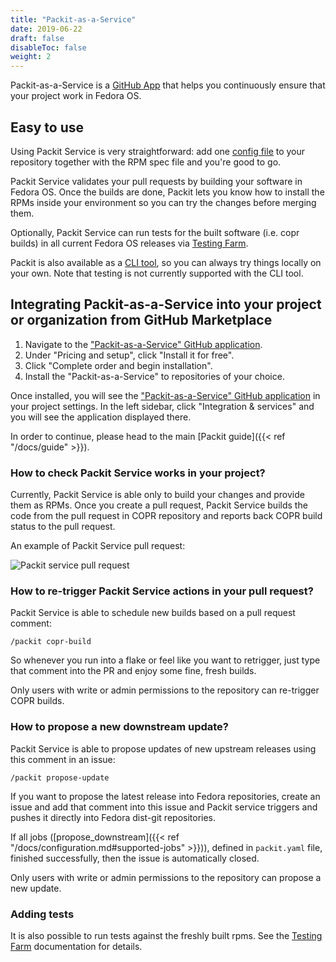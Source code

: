```yaml
---
title: "Packit-as-a-Service"
date: 2019-06-22
draft: false
disableToc: false
weight: 2
---
```


Packit-as-a-Service is a [GitHub App](https://developer.github.com/apps/about-apps/)
that helps you continuously ensure that your project work in Fedora OS.

## Easy to use

Using Packit Service is very straightforward: add one [config
file](/docs/configuration/)
to your repository together with the RPM spec file and you're good to go.

Packit Service validates your pull requests by building your software in Fedora OS.
Once the builds are done, Packit lets you know how to install the
RPMs inside your environment so you can try the changes before merging them.

Optionally, Packit Service can run tests for the built software (i.e. copr builds) in all current Fedora OS releases via [Testing Farm](/testing-farm).

Packit is also available as a [CLI tool](https://github.com/packit-service/packit/blob/master/README.md),
so you can always try things locally on your own. Note that testing is not currently supported with the CLI tool.

## Integrating Packit-as-a-Service into your project or organization from GitHub Marketplace

1. Navigate to the ["Packit-as-a-Service" GitHub
   application](https://github.com/marketplace/packit-as-a-service).
2. Under "Pricing and setup", click "Install it for free".
3. Click "Complete order and begin installation".
4. Install the "Packit-as-a-Service" to repositories of your choice.

Once installed, you will see the ["Packit-as-a-Service" GitHub
application](https://github.com/marketplace/packit-as-a-service) in your
project settings. In the left sidebar, click "Integration & services" and you
will see the application displayed there.

In order to continue, please head to the main [Packit guide]({{< ref "/docs/guide" >}}).

### How to check Packit Service works in your project?

Currently, Packit Service is able only to build your changes and provide them as RPMs.
Once you create a pull request, Packit Service builds the code from the
pull request in COPR repository and reports back COPR build status to the pull request.

An example of Packit Service pull request:

![Packit service pull request](/packit-service-pr.png)

### How to re-trigger Packit Service actions in your pull request?

Packit Service is able to schedule new builds based on a pull request comment:

```
/packit copr-build
```

So whenever you run into a flake or feel like you want to retrigger, just type
that comment into the PR and enjoy some fine, fresh builds.

Only users with write or admin permissions to the repository can re-trigger
COPR builds.

### How to propose a new downstream update?

Packit Service is able to propose updates of new upstream releases using this comment in an issue:

```
/packit propose-update
```

If you want to propose the latest release into Fedora repositories,
create an issue and add that comment into this issue and
Packit service triggers and pushes it directly into Fedora dist-git repositories.

If all jobs ([propose_downstream]({{< ref "/docs/configuration.md#supported-jobs" >}})),
defined in `packit.yaml` file, finished successfully, then the issue is
automatically closed.

Only users with write or admin permissions to the repository can propose a new
update.

### Adding tests

It is also possible to run tests against the freshly built rpms.
See the [Testing Farm](/testing-farm/#add-tests) documentation for details.
